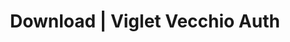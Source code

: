 ---
layout: download
title: Download | Viglet Vecchio Auth
description: Viglet Vecchio Auth Download.
identifier: vecchio
permalink: /vecchio/download/
installation-steps: true
---